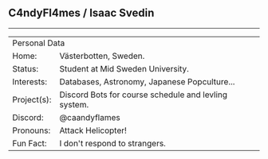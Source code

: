 ## C4ndyFl4mes / Isaac Svedin
***
<!--
**C4ndyFl4mes/C4ndyFl4mes** is a ✨ _special_ ✨ repository because its `README.md` (this file) appears on your GitHub profile.

Here are some ideas to get you started:

- 🔭 I’m currently working on ...
- 🌱 I’m currently learning ...
- 👯 I’m looking to collaborate on ...
- 🤔 I’m looking for help with ...
- 💬 Ask me about ...
- 📫 How to reach me: ...
- 😄 Pronouns: ...
- ⚡ Fun fact: ...
-->

<table>
    <tr>
        <td colspan="2">Personal Data</td>
    </tr>
    <tr>
        <td>Home:</td>
        <td>Västerbotten, Sweden.</td>
    </tr>
    <tr>
        <td>Status:</td>
        <td>Student at Mid Sweden University.</td>
    </tr>
    <tr>
        <td>Interests:</td>
        <td>Databases, Astronomy, Japanese Popculture...</td>
    </tr>
    <tr>
        <td>Project(s):</td>
        <td>Discord Bots for course schedule and levling system.</td>
    </tr>
    <tr>
        <td>Discord:</td>
        <td>@caandyflames</td>
    </tr>
    <tr>
        <td>Pronouns:</td>
        <td>Attack Helicopter!</td>
    </tr>
    <tr>
        <td>Fun Fact:</td>
        <td>I don't respond to strangers.</td>
    </tr>
</table>